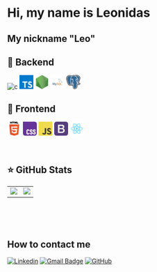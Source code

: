 # Hi, my name is Leonidas
## My nickname "Leo"



## 🚀 Backend

<p>
  <img height="32" src="https://cdn.iconscout.com/icon/free/png-512/c-programming-569564.png" alt="c"/>
  <img height="32" src="https://raw.githubusercontent.com/github/explore/80688e429a7d4ef2fca1e82350fe8e3517d3494d/topics/typescript/typescript.png" alt="Typescript"/>
  <img height="32" src="https://raw.githubusercontent.com/github/explore/80688e429a7d4ef2fca1e82350fe8e3517d3494d/topics/nodejs/nodejs.png" alt="Nodejs"/>
  <img height="32" src="https://raw.githubusercontent.com/github/explore/80688e429a7d4ef2fca1e82350fe8e3517d3494d/topics/mysql/mysql.png" alt="MySQL"/>
  <img height="32" src="https://raw.githubusercontent.com/github/explore/80688e429a7d4ef2fca1e82350fe8e3517d3494d/topics/postgresql/postgresql.png" alt="PostegreSQL"/>
</p>


## 🚀 Frontend
<p>
  <img height="32" src="https://raw.githubusercontent.com/github/explore/80688e429a7d4ef2fca1e82350fe8e3517d3494d/topics/html/html.png" alt="HTML5"/>
  <img height="32" src="https://raw.githubusercontent.com/github/explore/80688e429a7d4ef2fca1e82350fe8e3517d3494d/topics/css/css.png" alt="CSS"/>
  <img height="32" src="https://raw.githubusercontent.com/github/explore/80688e429a7d4ef2fca1e82350fe8e3517d3494d/topics/javascript/javascript.png" alt="Javascript"/>
  <img height="32" src="https://raw.githubusercontent.com/github/explore/80688e429a7d4ef2fca1e82350fe8e3517d3494d/topics/bootstrap/bootstrap.png" alt="Bootstrap"/>
  <img height="32" src="https://raw.githubusercontent.com/github/explore/80688e429a7d4ef2fca1e82350fe8e3517d3494d/topics/react/react.png" alt="React"/>
</p>


<br/>

## ⭐ GitHub Stats

<div align="center">
  <table>
    <tr>
      <td>
        <img src="https://github-readme-stats.vercel.app/api?username=OliveiraLeonidas&show_icons=true&theme=dark&hide_border=false" />
      </td>
      <td>
        <img src="https://github-readme-stats.vercel.app/api/top-langs/?username=OliveiraLeonidas&theme=dark&hide_border=false&include_all_commits=true&count_private=true&layout=compact" />
      </td>
    </tr>
  </table>
</div>

<br/>
<br/>
<br/>

## How to contact me

[![Linkedin](https://img.shields.io/badge/-username-blue?style=flat-square&logo=Linkedin&logoColor=white&link=https://www.linkedin.com/in/leonidasoliveira/)](https://www.linkedin.com/in/leonidasoliveira/)
[![Gmail Badge](https://img.shields.io/badge/-seuemail@email.com-006bed?style=flat-square&logo=Gmail&logoColor=white&link=mailto:oliveiraleonidas99@gmail.com)](mailto:oliveiraleonidas99@gmail.com)
[![GitHub](https://img.shields.io/github/followers/iuricode?label=follow&style=social)](https://github.com/OliveiraLeonidas)
